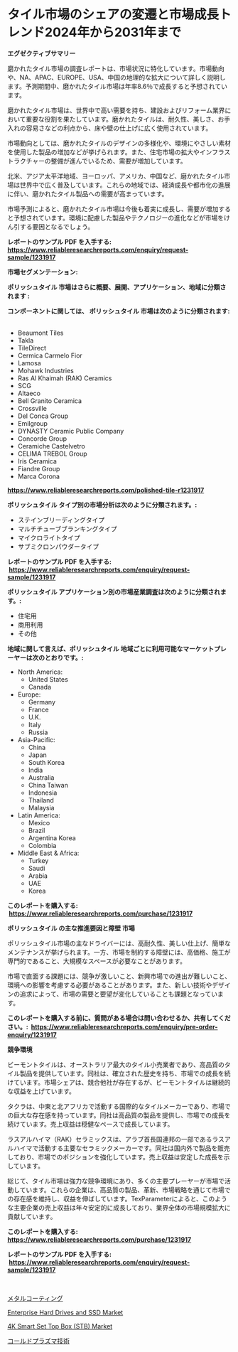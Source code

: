 <p><h1>タイル市場のシェアの変遷と市場成長トレンド2024年から2031年まで</h1></p><p><strong>エグゼクティブサマリー</strong></p>
<p><p>磨かれたタイル市場の調査レポートは、市場状況に特化しています。市場動向や、NA、APAC、EUROPE、USA、中国の地理的な拡大について詳しく説明します。予測期間中、磨かれたタイル市場は年率8.6％で成長すると予想されています。</p><p>磨かれたタイル市場は、世界中で高い需要を持ち、建設およびリフォーム業界において重要な役割を果たしています。磨かれたタイルは、耐久性、美しさ、お手入れの容易さなどの利点から、床や壁の仕上げに広く使用されています。</p><p>市場動向としては、磨かれたタイルのデザインの多様化や、環境にやさしい素材を使用した製品の増加などが挙げられます。また、住宅市場の拡大やインフラストラクチャーの整備が進んでいるため、需要が増加しています。</p><p>北米、アジア太平洋地域、ヨーロッパ、アメリカ、中国など、磨かれたタイル市場は世界中で広く普及しています。これらの地域では、経済成長や都市化の進展に伴い、磨かれたタイル製品への需要が高まっています。</p><p>市場予測によると、磨かれたタイル市場は今後も着実に成長し、需要が増加すると予想されています。環境に配慮した製品やテクノロジーの進化などが市場をけん引する要因となるでしょう。</p></p>
<p><strong>レポートのサンプル PDF を入手する: <a href="https://www.reliableresearchreports.com/enquiry/request-sample/1231917">https://www.reliableresearchreports.com/enquiry/request-sample/1231917</a></strong></p>
<p><strong>市場セグメンテーション:</strong></p>
<p><strong> ポリッシュタイル 市場はさらに概要、展開、アプリケーション、地域に分類されます :</strong></p>
<p><strong>コンポーネントに関しては、 ポリッシュタイル 市場は次のように分類されます: &nbsp;</strong></p>
<p><ul><li>Beaumont Tiles</li><li>Takla</li><li>TileDirect</li><li>Cermica Carmelo Fior</li><li>Lamosa</li><li>Mohawk Industries</li><li>Ras Al Khaimah (RAK) Ceramics</li><li>SCG</li><li>Altaeco</li><li>Bell Granito Ceramica</li><li>Crossville</li><li>Del Conca Group</li><li>Emilgroup</li><li>DYNASTY Ceramic Public Company</li><li>Concorde Group</li><li>Ceramiche Castelvetro</li><li>CELIMA TREBOL Group</li><li>Iris Ceramica</li><li>Fiandre Group</li><li>Marca Corona</li></ul></p>
<p><strong><a href="https://www.reliableresearchreports.com/polished-tile-r1231917">https://www.reliableresearchreports.com/polished-tile-r1231917</a></strong></p>
<p><strong> ポリッシュタイル タイプ別の市場分析は次のように分類されます。:</strong></p>
<p><ul><li>ステインブリーディングタイプ</li><li>マルチチューブブランキングタイプ</li><li>マイクロライトタイプ</li><li>サブミクロンパウダータイプ</li></ul></p>
<p><strong>レポートのサンプル PDF を入手する: &nbsp;<a href="https://www.reliableresearchreports.com/enquiry/request-sample/1231917">https://www.reliableresearchreports.com/enquiry/request-sample/1231917</a></strong></p>
<p><strong> ポリッシュタイル アプリケーション別の市場産業調査は次のように分類されます。:</strong></p>
<p><ul><li>住宅用</li><li>商用利用</li><li>その他</li></ul></p>
<p><strong>地域に関して言えば、ポリッシュタイル 地域ごとに利用可能なマーケットプレーヤーは次のとおりです。:</strong></p>
<p><ul>
    <li>
        North America:
        <ul>
            <li>United States</li>
            <li>Canada</li>
        </ul>
    </li>
    <li>
        Europe:
        <ul>
            <li>Germany</li>
            <li>France</li>
            <li>U.K.</li>
            <li>Italy</li>
            <li>Russia</li>
        </ul>
    </li>
    <li>
        Asia-Pacific:
        <ul>
            <li>China</li>
            <li>Japan</li>
            <li>South Korea</li>
            <li>India</li>
            <li>Australia</li>
            <li>China Taiwan</li>
            <li>Indonesia</li>
            <li>Thailand</li>
            <li>Malaysia</li>
        </ul>
    </li>
    <li>
        Latin America:
        <ul>
            <li>Mexico</li>
            <li>Brazil</li>
            <li>Argentina Korea</li>
            <li>Colombia</li>
        </ul>
    </li>
    <li>
        Middle East & Africa:
        <ul>
            <li>Turkey</li>
            <li>Saudi</li>
            <li>Arabia</li>
            <li>UAE</li>
            <li>Korea</li>
        </ul>
    </li>
    </ul></p>
<p><strong>このレポートを購入する: &nbsp;<a href="https://www.reliableresearchreports.com/purchase/1231917">https://www.reliableresearchreports.com/purchase/1231917</a></strong></p>
<p><strong>ポリッシュタイル の主な推進要因と障壁 市場</strong></p>
<p><p>ポリッシュタイル市場の主なドライバーには、高耐久性、美しい仕上げ、簡単なメンテナンスが挙げられます。一方、市場を制約する障壁には、高価格、施工が専門的であること、大規模なスペースが必要なことがあります。</p><p>市場で直面する課題には、競争が激しいこと、新興市場での進出が難しいこと、環境への影響を考慮する必要があることがあります。また、新しい技術やデザインの追求によって、市場の需要と要望が変化していることも課題となっています。</p></p>
<p><strong>このレポートを購入する前に、質問がある場合は問い合わせるか、共有してください。:&nbsp; <a href="https://www.reliableresearchreports.com/enquiry/pre-order-enquiry/1231917">https://www.reliableresearchreports.com/enquiry/pre-order-enquiry/1231917</a></strong></p>
<p><strong>競争環境</strong></p>
<p><p>ビーモントタイルは、オーストラリア最大のタイル小売業者であり、高品質のタイル製品を提供しています。同社は、確立された歴史を持ち、市場での成長を続けています。市場シェアは、競合他社が存在するが、ビーモントタイルは継続的な収益を上げています。</p><p>タクラは、中東と北アフリカで活動する国際的なタイルメーカーであり、市場での巨大な存在感を持っています。同社は高品質の製品を提供し、市場での成長を続けています。売上収益は穏健なペースで成長しています。</p><p>ラスアルハイマ（RAK）セラミックスは、アラブ首長国連邦の一部であるラスアルハイマで活動する主要なセラミックメーカーです。同社は国内外で製品を販売しており、市場でのポジションを強化しています。売上収益は安定した成長を示しています。</p><p>総じて、タイル市場は強力な競争環境にあり、多くの主要プレーヤーが市場で活動しています。これらの企業は、高品質の製品、革新、市場戦略を通じて市場での存在感を維持し、収益を伸ばしています。TexParameterによると、このような主要企業の売上収益は年々安定的に成長しており、業界全体の市場規模拡大に貢献しています。</p></p>
<p><strong>このレポートを購入する: &nbsp; <a href="https://www.reliableresearchreports.com/purchase/1231917">https://www.reliableresearchreports.com/purchase/1231917</a></strong></p>
<p><strong>レポートのサンプル PDF を入手する: &nbsp;<a href="https://www.reliableresearchreports.com/enquiry/request-sample/1231917">https://www.reliableresearchreports.com/enquiry/request-sample/1231917</a></strong><strong></strong></p>
<p>&nbsp;</p>
<p><p><a href="https://medium.com/@attyourniture/%E9%87%91%E5%B1%9E%E3%82%81%E3%81%A3%E3%81%8D%E5%B8%82%E5%A0%B4%E3%81%AE%E3%82%B5%E3%82%A4%E3%82%BA%E3%81%AF-%E4%B8%96%E7%95%8C%E3%81%AE%E6%A5%AD%E7%95%8C%E3%81%AB%E3%81%8A%E3%81%91%E3%82%8B%E6%9C%80%E8%89%AF%E3%81%AE%E3%83%9E%E3%83%BC%E3%82%B1%E3%83%86%E3%82%A3%E3%83%B3%E3%82%B0%E3%83%81%E3%83%A3%E3%83%8D%E3%83%AB%E3%82%92%E6%98%8E%E3%82%89%E3%81%8B%E3%81%AB%E3%81%97%E3%81%BE%E3%81%99-60a89a4c624c">メタルコーティング</a></p><p><a href="https://www.linkedin.com/pulse/enterprise-hard-drives-ssd-market-size-reflecting-forecast-ksege?trackingId=sI77yILIbSiKuBe%2FVt4h0w%3D%3D">Enterprise Hard Drives and SSD Market</a></p><p><a href="https://www.linkedin.com/pulse/global-4k-smart-set-top-box-stb-market-types-applications-luh7e?trackingId=%2B89VdmlsmGpG89LC8kjacA%3D%3D">4K Smart Set Top Box (STB) Market</a></p><p><a href="https://medium.com/@a.d.michael1/%E5%86%B7%E3%81%9F%E3%81%84%E3%83%97%E3%83%A9%E3%82%BA%E3%83%9E%E6%8A%80%E8%A1%93%E5%B8%82%E5%A0%B4%E3%81%AE%E5%88%86%E6%9E%90-%E3%82%B0%E3%83%AD%E3%83%BC%E3%83%90%E3%83%AB%E7%94%A3%E6%A5%AD%E3%81%AE%E8%A6%96%E7%82%B9%E3%81%A8%E4%BA%88%E6%B8%AC-2024%E5%B9%B4%E3%81%8B%E3%82%892031%E5%B9%B4%E3%81%BE%E3%81%A7-da2029f37471">コールドプラズマ技術</a></p></p>